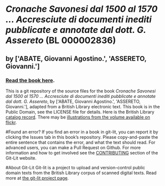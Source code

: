 # _Cronache Savonesi dal 1500 al 1570 ... Accresciute di documenti inediti pubblicate e annotate dal dott. G. Assereto_ (BL 000002836)
## by ['ABATE, Giovanni Agostino.', 'ASSERETO, Giovanni.']

### [Read the book here](https://Git-Lit.github.io/000002836). 

This is a git repository of the source files for the book _Cronache Savonesi dal 1500 al 1570 ... Accresciute di documenti inediti pubblicate e annotate dal dott. G. Assereto_, by ['ABATE, Giovanni Agostino.', 'ASSERETO, Giovanni.'], adapted from a British Library electronic text. This book is in the Public Domain, see the LICENSE file for details.  Here is the British Library [catalog record](http://explore.bl.uk/primo_library/libweb/action/search.do?cs=frb&doc=BLL01000002836&dscnt=1&scp.scps=scope:(BLCONTENT)&frbg=&tab=local_tab&srt=rank&ct=search&mode=Basic&dum=true&tb=t&indx=1&vl(freeText0)=000002836&fn=search&vid=BLVU1).
There may be [illustrations from the volume available on flickr](https://www.flickr.com/photos/britishlibrary/tags/sysnum000002836).

#Found an error?
If you find an error in a book in git-lit, you can report it by clicking the Issues tab in this book’s repository. Please copy-and-paste the entire sentence that contains the error, and what the text should read. For advanced users, you can make a Pull Request on Github.  For more information and how to get involved see the [CONTRIBUTING](http://git-lit.github.io/#contributing) section of the Git-Lit website.

#About Git-Lit
Git-lit is a project to upload and version-control public domain texts from the British Library corpus of scanned digital texts. Read more at [the git-lit project page](https://github.com/Git-Lit/git-lit).